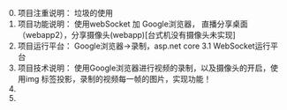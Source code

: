 0. 项目注重说明： 垃圾的使用
1. 项目功能说明： 使用webSocket 加 Google浏览器， 直播分享桌面（webapp2），分享摄像头(webapp)[台式机没有摄像头未实现]
2. 项目运行平台： Google浏览器->录制，asp.net core 3.1 WebSocket运行平台
3. 项目技术说明： 使用Google浏览器进行视频的录制，以及摄像头的开启，使用img 标签投影，录制的视频每一帧的图片，实现功能！
4.
5.
